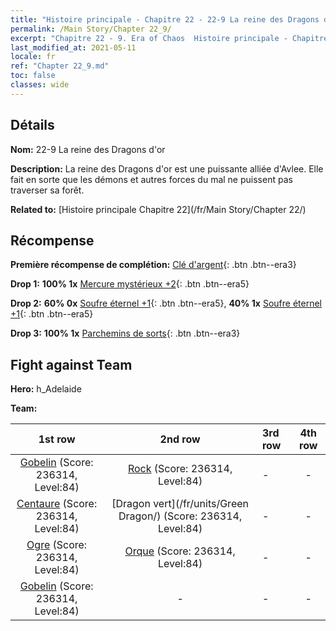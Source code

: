 ```yaml
---
title: "Histoire principale - Chapitre 22 - 22-9 La reine des Dragons d'or"
permalink: /Main Story/Chapter 22_9/
excerpt: "Chapitre 22 - 9. Era of Chaos  Histoire principale - Chapitre 22_9. 22-9 La reine des Dragons d'or"
last_modified_at: 2021-05-11
locale: fr
ref: "Chapter 22_9.md"
toc: false
classes: wide
---
```


## Détails

 **Nom:** 22-9 La reine des Dragons d'or

 **Description:** La reine des Dragons d'or est une puissante alliée d'Avlee. Elle fait en sorte que les démons et autres forces du mal ne puissent pas traverser sa forêt.

 **Related to:** [Histoire principale Chapitre 22](/fr/Main Story/Chapter 22/)

## Récompense

 **Première récompense de complétion:** [Clé d'argent](/ItemsFR/con_693/){: .btn .btn--era3}

 **Drop 1:** **100% 1x** [Mercure mystérieux +2](/ItemsFR/mat_77/){: .btn .btn--era5}

 **Drop 2:** **60% 0x** [Soufre éternel +1](/ItemsFR/mat_71/){: .btn .btn--era5}, **40% 1x** [Soufre éternel +1](/ItemsFR/mat_71/){: .btn .btn--era5}

 **Drop 3:** **100% 1x** [Parchemins de sorts](/ItemsFR/con_694/){: .btn .btn--era3}


## Fight against Team
 **Hero:** h_Adelaide

 **Team:**


  | 1st row | 2nd row | 3rd row | 4th row |
  |:----:|:----:|:----|:----:|
  | [Gobelin](/fr/units/Goblin/) (Score: 236314, Level:84)  | [Rock](/fr/units/Roc/) (Score: 236314, Level:84)  | - | - |
  | [Centaure](/fr/units/Centaur/) (Score: 236314, Level:84)  | [Dragon vert](/fr/units/Green Dragon/) (Score: 236314, Level:84)  | - | - |
  | [Ogre](/fr/units/Ogre/) (Score: 236314, Level:84)  | [Orque](/fr/units/Orc/) (Score: 236314, Level:84)  | - | - |
  | [Gobelin](/fr/units/Goblin/) (Score: 236314, Level:84)  | - | - | - |


